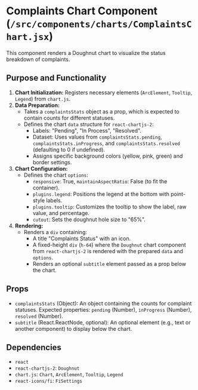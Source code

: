 # Complaints Chart Component (`/src/components/charts/ComplaintsChart.jsx`)

This component renders a Doughnut chart to visualize the status breakdown of complaints.

## Purpose and Functionality

1.  **Chart Initialization:** Registers necessary elements (`ArcElement`, `Tooltip`, `Legend`) from `chart.js`.
2.  **Data Preparation:**
    - Takes a `complaintsStats` object as a prop, which is expected to contain counts for different statuses.
    - Defines the chart `data` structure for `react-chartjs-2`:
      - Labels: "Pending", "In Process", "Resolved".
      - Dataset: Uses values from `complaintsStats.pending`, `complaintsStats.inProgress`, and `complaintsStats.resolved` (defaulting to 0 if undefined).
      - Assigns specific background colors (yellow, pink, green) and border settings.
3.  **Chart Configuration:**
    - Defines the chart `options`:
      - `responsive`: True, `maintainAspectRatio`: False (to fit the container).
      - `plugins.legend`: Positions the legend at the bottom with point-style labels.
      - `plugins.tooltip`: Customizes the tooltip to show the label, raw value, and percentage.
      - `cutout`: Sets the doughnut hole size to "65%".
4.  **Rendering:**
    - Renders a `div` containing:
      - A title "Complaints Status" with an icon.
      - A fixed-height `div` (`h-64`) where the `Doughnut` chart component from `react-chartjs-2` is rendered with the prepared `data` and `options`.
      - Renders an optional `subtitle` element passed as a prop below the chart.

## Props

- `complaintsStats` (Object): An object containing the counts for complaint statuses. Expected properties: `pending` (Number), `inProgress` (Number), `resolved` (Number).
- `subtitle` (React.ReactNode, optional): An optional element (e.g., text or another component) to display below the chart.

## Dependencies

- `react`
- `react-chartjs-2`: `Doughnut`
- `chart.js`: `Chart`, `ArcElement`, `Tooltip`, `Legend`
- `react-icons/fi`: `FiSettings`
